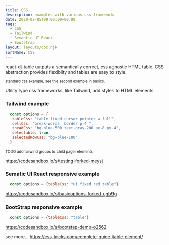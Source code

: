 ```yaml
---
title: CSS.
description: examples with various css framework
date: 2020-02-05T00:00:00+00:00
tags:
  - CSS
  - Tailwind
  - Semantic UI React 
  - Bootstrap
layout: layouts/doc.njk
sortName: CSS
---
```


react-dj-table uutputs a semantically correct, css agnostic HTML table. CSS abstraction provides flexiblity and tables are easy to style.

<sub>standard css example, see the second example in basics.</sub>

Utility type css frameworks, like Tailwind, add  styles to HTML elements.

### Tailwind example
 ```js
   const options = {
    tableCss: "table-fixed cursor-pointer w-full",
    cellCss: "break-words  border p-4 ",
    theadCss: "bg-blue-500 text-gray-200 px-8 py-4",
    selectable: true,
    selectedRowCss: "bg-blue-100"
   }

```
<sub>TODO add tailwind groups to child pager elements</sub>

https://codesandbox.io/s/testing-forked-meysj

### Sematic UI React responsive example
```js
  const options = {tableCss: "ui fixed red table"}
```
https://codesandbox.io/s/basicoptions-forked-ugb9g

### BootStrap responsive example
```js
  const options = {tableCss: "table"}
```

https://codesandbox.io/s/bootstap-demp-o2562


see more... https://css-tricks.com/complete-guide-table-element/





